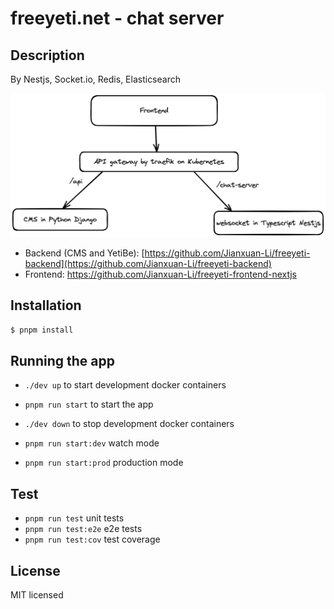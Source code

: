# freeyeti.net - chat server

## Description

By Nestjs, Socket.io, Redis, Elasticsearch

![architect](./docs/architect.png)

* Backend (CMS and YetiBe): [https://github.com/Jianxuan-Li/freeyeti-backend](https://github.com/Jianxuan-Li/freeyeti-backend)
* Frontend: https://github.com/Jianxuan-Li/freeyeti-frontend-nextjs

## Installation

```bash
$ pnpm install
```

## Running the app

* `./dev up` to start development docker containers
* `pnpm run start` to start the app
* `./dev down` to stop development docker containers

* `pnpm run start:dev` watch mode
* `pnpm run start:prod` production mode

## Test

* `pnpm run test` unit tests
* `pnpm run test:e2e` e2e tests
* `pnpm run test:cov` test coverage

## License

MIT licensed
